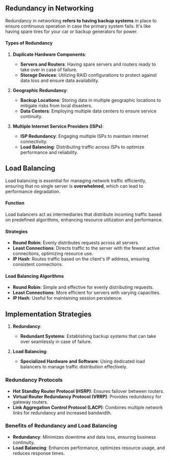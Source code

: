 ## Redundancy in Networking
Redundancy in networking **refers to having backup systems** in place to ensure continuous operation in case the primary system fails. It's like having spare tires for your car or backup generators for power.

#### Types of Redundancy
1. **Duplicate Hardware Components**:
   - **Servers and Routers**: Having spare servers and routers ready to take over in case of failure.
   - **Storage Devices**: Utilizing RAID configurations to protect against data loss and ensure data availability.

2. **Geographic Redundancy**:
   - **Backup Locations**: Storing data in multiple geographic locations to mitigate risks from local disasters.
   - **Data Centers**: Employing multiple data centers to ensure service continuity.

3. **Multiple Internet Service Providers (ISPs)**:
   - **ISP Redundancy**: Engaging multiple ISPs to maintain internet connectivity.
   - **Load Balancing**: Distributing traffic across ISPs to optimize performance and reliability.

## Load Balancing
Load balancing is essential for managing network traffic efficiently, ensuring that no single server is **overwhelmed**, which can lead to performance degradation.

#### Function
Load balancers act as intermediaries that distribute incoming traffic based on predefined algorithms, enhancing resource utilization and performance.

#### Strategies
- **Round Robin**: Evenly distributes requests across all servers.
- **Least Connections**: Directs traffic to the server with the fewest active connections, optimizing resource use.
- **IP Hash**: Routes traffic based on the client's IP address, ensuring consistent connections.

#### Load Balancing Algorithms
- **Round Robin**: Simple and effective for evenly distributing requests.
- **Least Connections**: More efficient for servers with varying capacities.
- **IP Hash**: Useful for maintaining session persistence.


## Implementation Strategies
1. **Redundancy**:
   - **Redundant Systems**: Establishing backup systems that can take over seamlessly in case of failure.

2. **Load Balancing**:
   - **Specialized Hardware and Software**: Using dedicated load balancers to manage traffic distribution effectively.

### Redundancy Protocols
- **Hot Standby Router Protocol (HSRP)**: Ensures failover between routers.
- **Virtual Router Redundancy Protocol (VRRP)**: Provides redundancy for gateway routers.
- **Link Aggregation Control Protocol (LACP)**: Combines multiple network links for redundancy and increased bandwidth.

### Benefits of Redundancy and Load Balancing
- **Redundancy**: Minimizes downtime and data loss, ensuring business continuity.
- **Load Balancing**: Enhances performance, optimizes resource usage, and reduces response times.

